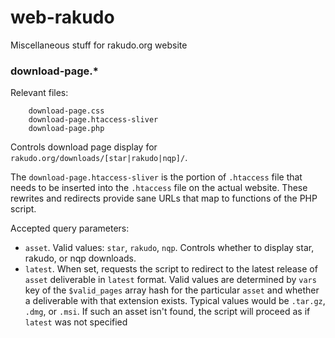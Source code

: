 # web-rakudo
Miscellaneous stuff for rakudo.org website



### download-page.*

Relevant files:

```
	download-page.css
	download-page.htaccess-sliver
	download-page.php
```

Controls download page display for `rakudo.org/downloads/[star|rakudo|nqp]/`.

The `download-page.htaccess-sliver` is the portion of `.htaccess` file that
needs to be inserted into the `.htaccess` file on the actual website. These
rewrites and redirects provide sane URLs that map to functions of the PHP
script.

Accepted query parameters:

* `asset`. Valid values: `star`, `rakudo`, `nqp`. Controls whether to display
star, rakudo, or nqp downloads.
* `latest`. When set, requests the script to redirect to the latest release
of `asset` deliverable in `latest` format. Valid values are determined by
`vars` key of the `$valid_pages` array hash for the particular `asset` and
whether a deliverable with that extension exists. Typical values would be
`.tar.gz`, `.dmg`, or `.msi`. If such an asset isn't found, the script will
proceed as if `latest` was not specified
